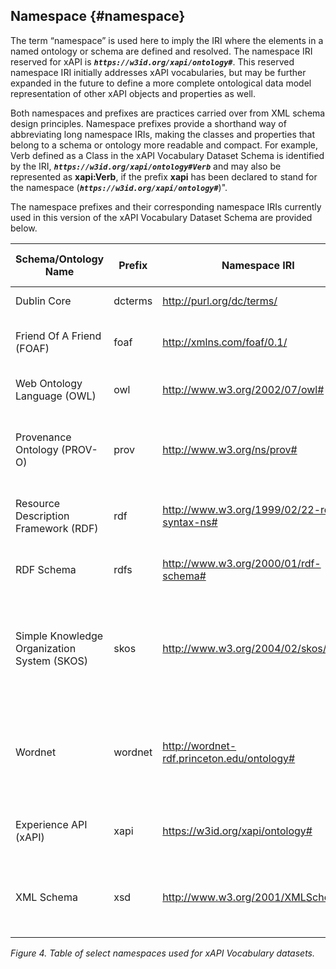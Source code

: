 ## Namespace {#namespace}

The term “namespace” is used here to imply the IRI where the elements in a named ontology or schema are defined and resolved. The namespace IRI reserved for xAPI is ***```https://w3id.org/xapi/ontology#```***. This reserved namespace IRI initially addresses xAPI vocabularies, but may be further expanded in the future to define a more complete ontological data model representation of other xAPI objects and properties as well.

Both namespaces and prefixes are practices carried over from XML schema design principles. Namespace prefixes provide a shorthand way of abbreviating long namespace IRIs, making the classes and properties that belong to a schema or ontology more readable and compact. For example, Verb defined as a Class in the xAPI Vocabulary Dataset Schema is identified by the IRI, ***```https://w3id.org/xapi/ontology#Verb```*** and may also be represented as **xapi:Verb**, if the prefix **xapi** has been declared to stand for the namespace (***```https://w3id.org/xapi/ontology#```***)".

The namespace prefixes and their corresponding namespace IRIs currently used in this version of the xAPI Vocabulary Dataset Schema are provided below.

| **Schema/Ontology Name** | **Prefix** | **Namespace IRI** | **Purpose for xAPI Vocabularies** |
| --- | --- | --- | --- |
| Dublin Core | dcterms | http://purl.org/dc/terms/ | for time/date versioning |
| Friend Of A Friend (FOAF) | foaf | http://xmlns.com/foaf/0.1/ | for identifying the names of people or groups |
| Web Ontology Language (OWL) | owl | http://www.w3.org/2002/07/owl# | for ontology structure & modeling |
| Provenance Ontology (PROV-O) | prov | http://www.w3.org/ns/prov# | for vocabulary and term versioning and other maintenance metadata |
| Resource Description Framework (RDF) | rdf | http://www.w3.org/1999/02/22-rdf-syntax-ns# | for describing resources and their data types |
| RDF Schema | rdfs | http://www.w3.org/2000/01/rdf-schema# | for modeling resources with OWL classes & properties |
| Simple Knowledge Organization System (SKOS) | skos | http://www.w3.org/2004/02/skos/core# | for expressing relationships between concepts (e.g., verbs) and concept schemes (vocabularies) |
| Wordnet | wordnet | http://wordnet-rdf.princeton.edu/ontology# | for linking to synsets that can aid in word sense disambiguation and multilingual translations |
| Experience API (xAPI) | xapi | https://w3id.org/xapi/ontology# | to define xapi-specific classes and properties |
| XML Schema | xsd | http://www.w3.org/2001/XMLSchema# | for when using xsd data types such as date strings and language values |
*Figure 4\. Table of select namespaces used for xAPI Vocabulary datasets.*